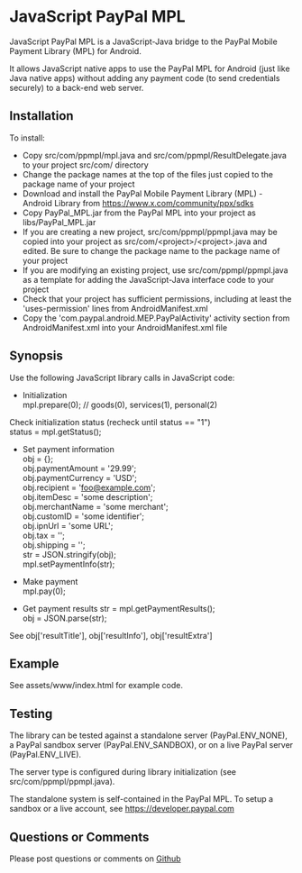 # JavaScript PayPal MPL #

JavaScript PayPal MPL is a JavaScript-Java bridge to the PayPal Mobile Payment Library (MPL)
for Android.

It allows JavaScript native apps to use the PayPal MPL for Android (just like Java native apps)
without adding any payment code (to send credentials securely) to a back-end web server.


## Installation ##

To install:  
- Copy src/com/ppmpl/mpl.java and src/com/ppmpl/ResultDelegate.java to your project src/com/ directory  
- Change the package names at the top of the files just copied to the package name of your project  
- Download and install the PayPal Mobile Payment Library (MPL) - Android Library
from https://www.x.com/community/ppx/sdks  
- Copy PayPal_MPL.jar from the PayPal MPL into your project as libs/PayPal_MPL.jar  
- If you are creating a new project, src/com/ppmpl/ppmpl.java may be copied into your
project as src/com/&lt;project&gt;/&lt;project&gt;.java  and edited. 
Be sure to change the package name to the package name of your project  
- If you are modifying an existing project, use src/com/ppmpl/ppmpl.java as a template
for adding the JavaScript-Java interface code to your project  
- Check that your project has sufficient permissions, including at least the 'uses-permission' lines from AndroidManifest.xml  
- Copy the 'com.paypal.android.MEP.PayPalActivity' activity section from AndroidManifest.xml into your AndroidManifest.xml file


## Synopsis ##

Use the following JavaScript library calls in JavaScript code:

* Initialization  
mpl.prepare(0);  // goods(0), services(1), personal(2)

Check initialization status (recheck until status == "1")  
status = mpl.getStatus();

* Set payment information  
obj = {};  
obj.paymentAmount = '29.99';  
obj.paymentCurrency = 'USD';  
obj.recipient = 'foo@example.com';  
obj.itemDesc = 'some description';  
obj.merchantName = 'some merchant';  
obj.customID = 'some identifier';  
obj.ipnUrl = 'some URL';  
obj.tax = '';  
obj.shipping = '';  
str = JSON.stringify(obj);  
mpl.setPaymentInfo(str);  

* Make payment  
mpl.pay(0);

* Get payment results
str = mpl.getPaymentResults();  
obj = JSON.parse(str);

See obj['resultTitle'], obj['resultInfo'], obj['resultExtra']  

## Example ##

See assets/www/index.html for example code.


## Testing ##

The library can be tested against a standalone server (PayPal.ENV_NONE), 
a PayPal sandbox server (PayPal.ENV_SANDBOX), or on a live PayPal server (PayPal.ENV_LIVE).

The server type is configured during library initialization (see src/com/ppmpl/ppmpl.java).

The standalone system is self-contained in the PayPal MPL. To setup a sandbox or a live account,
see https://developer.paypal.com  


## Questions or Comments ##

Please post questions or comments on <a href="http://github.com/carlst/ppmpl/issues">Github</a>
